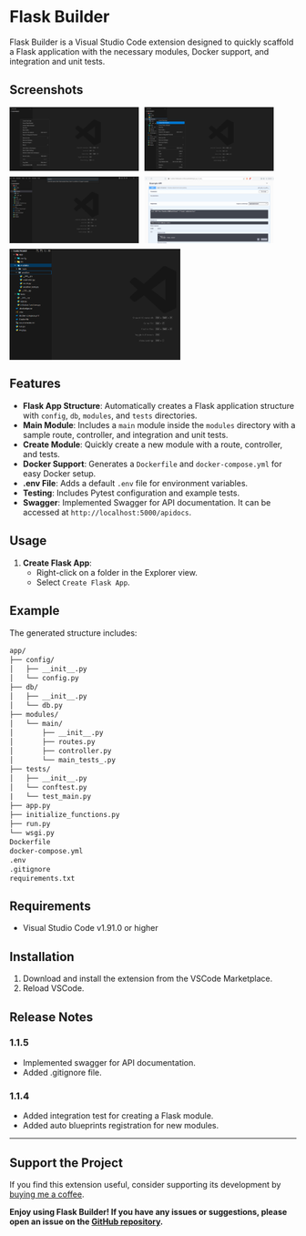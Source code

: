 # Flask Builder

Flask Builder is a Visual Studio Code extension designed to quickly scaffold a Flask application with the necessary modules, Docker support, and integration and unit tests. 


## Screenshots
<div style="display: flex; flex-wrap: wrap; gap: 10px;">
	<img src="https://github.com/rabinhansda24/flask-builder/raw/HEAD/images/create-flask-app.png" alt="Create Flask App" style="width: 45%;"> 
	<img src="https://github.com/rabinhansda24/flask-builder/raw/HEAD/images/create-flask-module.png" alt="Create Flask Module" style="width: 45%;">
	<img src="https://github.com/rabinhansda24/flask-builder/raw/HEAD/images/create-flask-module-2.png" alt="Enter module name" style="width: 45%;">
	<img src="https://github.com/rabinhansda24/flask-builder/raw/HEAD/images/api-docs.png" alt="API docs" style="width: 45%;">
	<img src="https://github.com/rabinhansda24/flask-builder/raw/HEAD/images/module-files.png" alt="Module files" width="300">
</div>

## Features

- **Flask App Structure**: Automatically creates a Flask application structure with `config`, `db`, `modules`, and `tests` directories.
- **Main Module**: Includes a `main` module inside the `modules` directory with a sample route, controller, and integration and unit tests.
- **Create Module**: Quickly create a new module with a route, controller, and tests.
- **Docker Support**: Generates a `Dockerfile` and `docker-compose.yml` for easy Docker setup.
- **.env File**: Adds a default `.env` file for environment variables.
- **Testing**: Includes Pytest configuration and example tests.
- **Swagger**: Implemented Swagger for API documentation. It can be accessed at `http://localhost:5000/apidocs`.

## Usage

1. **Create Flask App**:
   - Right-click on a folder in the Explorer view.
   - Select `Create Flask App`.

## Example

The generated structure includes:
```
app/
├── config/
│   ├── __init__.py
│   └── config.py
├── db/
│   ├── __init__.py
│   └── db.py
├── modules/
│   └── main/
│       ├── __init__.py
│       ├── routes.py
│       ├── controller.py
│       └── main_tests_.py
├── tests/
│   ├── __init__.py
│   └── conftest.py
|   └── test_main.py
├── app.py
├── initialize_functions.py
├── run.py
└── wsgi.py
Dockerfile
docker-compose.yml
.env
.gitignore
requirements.txt
```


## Requirements

- Visual Studio Code v1.91.0 or higher

## Installation

1. Download and install the extension from the VSCode Marketplace.
2. Reload VSCode.

## Release Notes

### 1.1.5
- Implemented swagger for API documentation.
- Added .gitignore file.

### 1.1.4

- Added integration test for creating a Flask module.
- Added auto blueprints registration for new modules.

---

## Support the Project

If you find this extension useful, consider supporting its development by [buying me a coffee](https://buymeacoffee.com/rabinhansda).

**Enjoy using Flask Builder! If you have any issues or suggestions, please open an issue on the [GitHub repository](https://github.com/rabinhansda24/flask-builder).**
